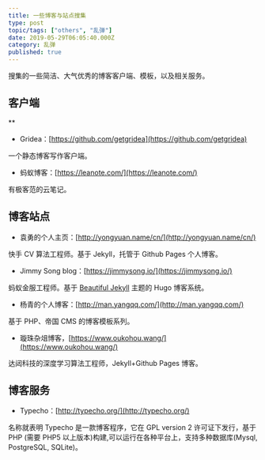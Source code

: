 ```yaml
---
title: 一些博客与站点搜集
type: post
topic/tags: ["others", "乱弹"]
date: 2019-05-29T06:05:40.000Z
category: 乱弹
published: true
---
```


搜集的一些简洁、大气优秀的博客客户端、模板，以及相关服务。


## 客户端
**

- Gridea：[https://github.com/getgridea](https://github.com/getgridea)

一个静态博客写作客户端。

- 蚂蚁博客：[https://leanote.com/](https://leanote.com/)

有极客范的云笔记。




## 博客站点

- 袁勇的个人主页：[http://yongyuan.name/cn/](http://yongyuan.name/cn/)

快手 CV 算法工程师。基于 Jekyll，托管于 Github Pages 个人博客。

- Jimmy Song blog：[https://jimmysong.io/](https://jimmysong.io/)

蚂蚁金服工程师。基于 [Beautiful Jekyll](http://deanattali.com/beautiful-jekyll/) 主题的 Hugo 博客系统。

- 杨青的个人博客：[http://man.yangqq.com/](http://man.yangqq.com/)

基于 PHP、帝国 CMS 的博客模板系列。 

- 璇珠杂俎博客，[https://www.oukohou.wang/](https://www.oukohou.wang/)

达闼科技的深度学习算法工程师，Jekyll+Github Pages 博客。





## 博客服务

- Typecho：[http://typecho.org/](http://typecho.org/)

名称就表明 Typecho 是一款博客程序，它在 GPL version 2 许可证下发行，基于 PHP (需要 PHP5 以上版本)构建,可以运行在各种平台上，支持多种数据库(Mysql, PostgreSQL, SQLite)。
